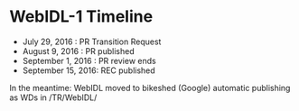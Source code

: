 # WebIDL-1 Timeline

* July 29, 2016     : PR Transition Request
* August 9, 2016    : PR published
* September 1, 2016 : PR review ends
* September 15, 2016: REC published

In the meantime:
WebIDL moved to bikeshed (Google)
automatic publishing as WDs in /TR/WebIDL/
